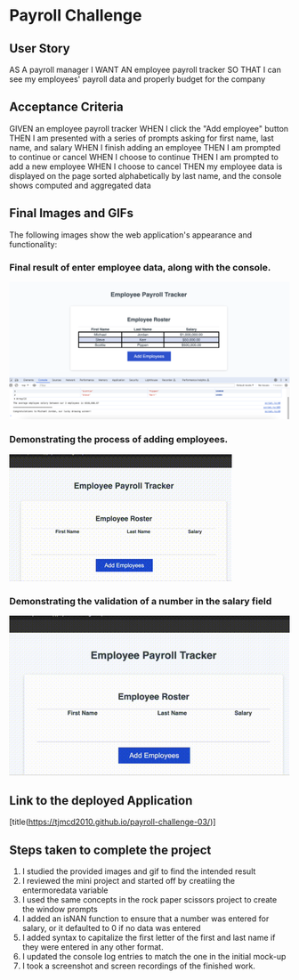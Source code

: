 # Payroll Challenge

## User Story

AS A payroll manager
I WANT AN employee payroll tracker
SO THAT I can see my employees' payroll data and properly budget for the company

## Acceptance Criteria

GIVEN an employee payroll tracker
WHEN I click the "Add employee" button
THEN I am presented with a series of prompts asking for first name, last name, and salary
WHEN I finish adding an employee
THEN I am prompted to continue or cancel
WHEN I choose to continue
THEN I am prompted to add a new employee
WHEN I choose to cancel
THEN my employee data is displayed on the page sorted alphabetically by last name, and the console shows computed and aggregated data

## Final Images and GIFs

The following images show the web application's appearance and functionality:

### Final result of enter employee data, along with the console. 

![Complete table with console](https://github.com/tjmcd2010/payroll-challenge-03/blob/main/Images/Complete-Image-With-Console.png?raw=true)

### Demonstrating the process of adding employees.

![Adding Employees to the application](https://github.com/tjmcd2010/payroll-challenge-03/blob/main/Images/Adding-Employees.gif?raw=true)

### Demonstrating the  validation of a number in the salary field
![Validating a number in the salary field](https://github.com/tjmcd2010/payroll-challenge-03/blob/main/Images/Validating-NaN.gif?raw=true)

## Link to the deployed Application

[title(https://tjmcd2010.github.io/payroll-challenge-03/)]

## Steps taken to complete the project

1. I studied the provided images and gif to find the intended result
2. I reviewed the mini project and started off by creatiing the entermoredata variable
3. I used the same concepts in the rock paper scissors project to create the window prompts
4. I added an isNAN function to ensure that a number was entered for salary, or it defaulted to 0 if no data was entered
5. I added syntax to capitalize the first letter of the first and last name if they were entered in any other format. 
6. I updated the console log entries to match the one in the initial mock-up
7. I took a screenshot and screen recordings of the finished work. 

